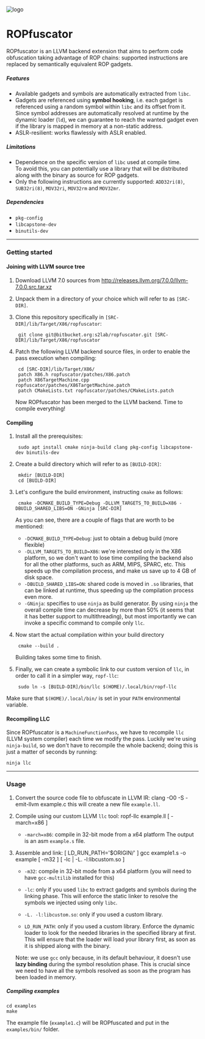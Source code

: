 ![logo](https://i.imgur.com/dSAJ2VG.png)
# ROPfuscator
ROPfuscator is an LLVM backend extension that aims to perform code obfuscation taking advantage of ROP chains: supported instructions are replaced by semantically equivalent ROP gadgets.

##### Features
- Available gadgets and symbols are automatically extracted from `libc`.
- Gadgets are referenced using **symbol hooking**, i.e. each gadget is referenced using a random symbol within `libc` and its offset from it. Since symbol addresses are automatically resolved at runtime by the dynamic loader (`ld`), we can guarantee to reach the wanted gadget even if the library is mapped in memory at a non-static address.
- ASLR-resilient: works flawlessly with ASLR enabled.

##### Limitations
- Dependence on the specific version of `libc` used at compile time.  
    To avoid this, you can potentially use a library that will be distributed along with the binary as source for ROP gadgets.
- Only the following instructions are currently supported: `ADD32ri(8)`, `SUB32ri(8)`, `MOV32ri`, `MOV32rm` and `MOV32mr`.

##### Dependencies
- `pkg-config`
- `libcapstone-dev`
- `binutils-dev`

-------

### Getting started
#### Joining with LLVM source tree
1. Download LLVM 7.0 sources from http://releases.llvm.org/7.0.0/llvm-7.0.0.src.tar.xz
2. Unpack them in a directory of your choice which will refer to as `[SRC-DIR]`. 
3. Clone this repository specifically in `[SRC-DIR]/lib/Target/X86/ropfuscator`:

        git clone git@bitbucket.org:s2lab/ropfuscator.git [SRC-DIR]/lib/Target/X86/ropfuscator


4. Patch the following LLVM backend source files, in order to enable the pass execution when compiling:

        cd [SRC-DIR]/lib/Target/X86/
        patch X86.h ropfuscator/patches/X86.patch
        patch X86TargetMachine.cpp ropfuscator/patches/X86TargetMachine.patch
        patch CMakeLists.txt ropfuscator/patches/CMakeLists.patch


    Now ROPfuscator has been merged to the LLVM backend. Time to compile everything!

#### Compiling

1. Install all the prerequisites:

        sudo apt install cmake ninja-build clang pkg-config libcapstone-dev binutils-dev

3. Create a build directory which will refer to as `[BUILD-DIR]`:

        mkdir [BUILD-DIR]
        cd [BUILD-DIR]

4. Let's configure the build environment, instructing `cmake` as follows:

        cmake -DCMAKE_BUILD_TYPE=Debug -DLLVM_TARGETS_TO_BUILD=X86 -DBUILD_SHARED_LIBS=ON -GNinja [SRC-DIR] 

    As you can see, there are a couple of flags that are worth to be mentioned:

    - `-DCMAKE_BUILD_TYPE=Debug`: just to obtain a debug build (more flexible)
    - `-DLLVM_TARGETS_TO_BUILD=X86`: we're interested only in the X86 platform, so we don't want to lose time compiling the backend also for all the other platforms, such as ARM, MIPS, SPARC, etc. This speeds up the compilation process, and make us save up to 4 GB of disk space.
    - `-DBUILD_SHARED_LIBS=ON`: shared code is moved in `.so` libraries, that can be linked at runtime, thus speeding up the compilation process even more.
    - `-GNinja`: specifies to use `ninja` as build generator. By using `ninja` the overall compile time can decrease by more than 50% (it seems that it has better support to multithreading), but most importantly we can invoke a specific command to compile only `llc`.
    
5. Now start the actual compilation within your build directory

        cmake --build .

    Building takes some time to finish. 

6. Finally, we can create a symbolic link to our custom version of `llc`, in order to call it in a simpler way, `ropf-llc`:

        sudo ln -s [BUILD-DIR]/bin/llc $(HOME)/.local/bin/ropf-llc

Make sure that `$(HOME)/.local/bin/` is set in your `PATH` environmental variable.

#### Recompiling LLC 
Since ROPfuscator is a `MachineFunctionPass`, we have to recompile `llc` (LLVM system compiler) each time we modify the pass. 
Luckily we're using `ninja-build`, so we don't have to recompile the whole backend; doing this is just a matter of seconds by running:

    ninja llc

----------

### Usage
1. Convert the source code file to obfuscate in LLVM IR:
        clang -O0 -S -emit-llvm example.c
    this will create a new file `example.ll`.
2. Compile using our custom LLVM `llc` tool:
        ropf-llc example.ll [ -march=x86 ]

    - `-march=x86`: compile in 32-bit mode from a x64 platform
    The output is an asm `example.s` file.
3. Assemble and link:
        [ LD_RUN_PATH='$ORIGIN/' ] gcc example1.s -o example [ -m32 ] [ -lc | -L. -l:libcustom.so ]


    - `-m32`: compile in 32-bit mode from a x64 platform (you will need to have `gcc-multilib` installed for this)

    - `-lc`: only if you used `libc` to extract gadgets and symbols during the linking phase. This will enforce the static linker to resolve the symbols we injected using only `libc`.

    - `-L. -l:libcustom.so`: only if you used a custom library. 
    - `LD_RUN_PATH`: only if you used a custom library. Enforce the dynamic loader to look for the needed libraries in the specified library at first. This will ensure that the loader will load your library first, as soon as it is shipped along with the binary.

    Note: we use `gcc` only because, in its default behaviour, it doesn't use **lazy binding** during the symbol resolution phase. This is crucial since we need to have all the symbols resolved as soon as the program has been loaded in memory.

##### Compiling examples

    cd examples
    make

The example file (`example1.c`) will be ROPfuscated and put in the `examples/bin/` folder.

